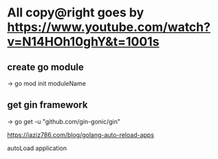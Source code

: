 # All copy@right goes by https://www.youtube.com/watch?v=N14HOh10ghY&t=1001s

## create go module

-> go mod init moduleName

## get gin framework

-> go get -u "github.com/gin-gonic/gin"

<!-- TIPS -->

https://iaziz786.com/blog/golang-auto-reload-apps

autoLoad application
